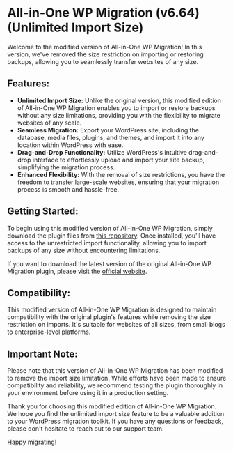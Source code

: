 # All-in-One WP Migration (v6.64) (Unlimited Import Size)

Welcome to the modified version of All-in-One WP Migration! In this version, we've removed the size restriction on importing or restoring backups, allowing you to seamlessly transfer websites of any size.

## Features:

- **Unlimited Import Size:** Unlike the original version, this modified edition of All-in-One WP Migration enables you to import or restore backups without any size limitations, providing you with the flexibility to migrate websites of any scale.
- **Seamless Migration:** Export your WordPress site, including the database, media files, plugins, and themes, and import it into any location within WordPress with ease.
- **Drag-and-Drop Functionality:** Utilize WordPress's intuitive drag-and-drop interface to effortlessly upload and import your site backup, simplifying the migration process.
- **Enhanced Flexibility:** With the removal of size restrictions, you have the freedom to transfer large-scale websites, ensuring that your migration process is smooth and hassle-free.

## Getting Started:

To begin using this modified version of All-in-One WP Migration, simply download the plugin files from [this repository](https://github.com/devHardik71/All-in-One-WP-Migration-Unlimited). Once installed, you'll have access to the unrestricted import functionality, allowing you to import backups of any size without encountering limitations.

If you want to download the latest version of the original All-in-One WP Migration plugin, please visit the [official website](https://wordpress.org/plugins/all-in-one-wp-migration/).

## Compatibility:

This modified version of All-in-One WP Migration is designed to maintain compatibility with the original plugin's features while removing the size restriction on imports. It's suitable for websites of all sizes, from small blogs to enterprise-level platforms.

## Important Note:

Please note that this version of All-in-One WP Migration has been modified to remove the import size limitation. While efforts have been made to ensure compatibility and reliability, we recommend testing the plugin thoroughly in your environment before using it in a production setting.

Thank you for choosing this modified edition of All-in-One WP Migration. We hope you find the unlimited import size feature to be a valuable addition to your WordPress migration toolkit. If you have any questions or feedback, please don't hesitate to reach out to our support team.

Happy migrating!

